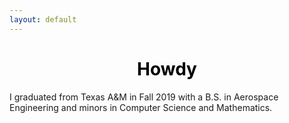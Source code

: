 ```yaml
---
layout: default
---
```

<center>
    <h1><a style="color: black">Howdy</a></h1>
</center>

I graduated from Texas A&M in Fall 2019 with a B.S. in Aerospace Engineering and minors in Computer Science and Mathematics.